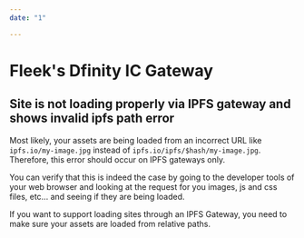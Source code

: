 ```yaml
---
date: "1"

---
```

# Fleek's Dfinity IC Gateway

## Site is not loading properly via IPFS gateway and shows invalid ipfs path error

Most likely, your assets are being loaded from an incorrect URL like `ipfs.io/my-image.jpg` instead of `ipfs.io/ipfs/$hash/my-image.jpg`. Therefore, this error should occur on IPFS gateways only.

You can verify that this is indeed the case by going to the developer tools of your web browser and looking at the request for you images, js and css files, etc... and seeing if they are being loaded.

If you want to support loading sites through an IPFS Gateway, you need to make sure your assets are loaded from relative paths. 